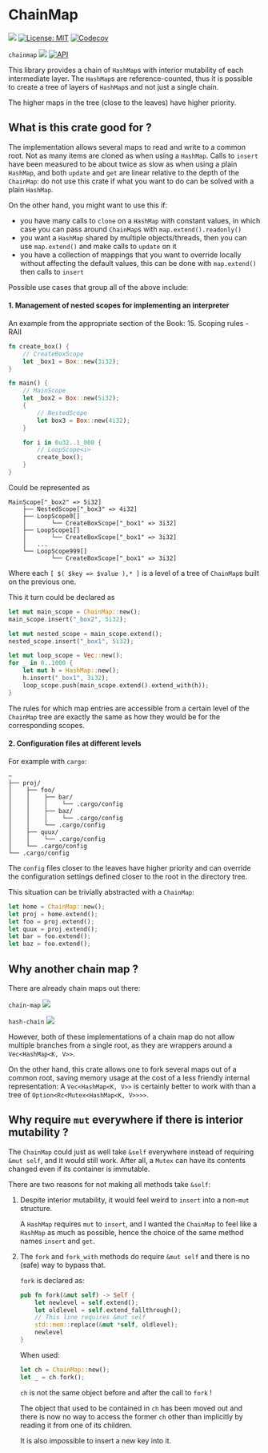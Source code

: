 # ChainMap

[![](https://img.shields.io/badge/github-Vanille--N/chainmap-8da0cb?logo=github)](https://github.com/Vanille-N/chainmap)
[![License: MIT](https://img.shields.io/badge/License-MIT-yellow.svg)](https://opensource.org/licenses/MIT)
[![Codecov](https://img.shields.io/codecov/c/github/Vanille-N/chainmap?logo=codecov)](https://codecov.io/github/Vanille-N/chainmap)

`chainmap` [![](http://meritbadge.herokuapp.com/chainmap)](https://crates.io/crates/chainmap)
[![API](https://docs.rs/chainmap/badge.svg)](https://docs.rs/chainmap)

This library provides a chain of `HashMap`s with interior mutability of each intermediate layer. The `HashMap`s are reference-counted, thus it is possible to create a tree of layers of `HashMap`s and not just a single chain.

The higher maps in the tree (close to the leaves) have higher priority.

## What is this crate good for ?

The implementation allows several maps to read and write to a common root. Not as many items are cloned as when using a `HashMap`. Calls to `insert` have been measured to be about twice as slow as when using a plain `HashMap`, and both `update` and `get` are linear relative to the depth of the `ChainMap`: do not use this crate if what you want to do can be solved with a plain `HashMap`.

On the other hand, you might want to use this if:
- you have many calls to `clone` on a `HashMap` with constant values, in which case you can pass around `ChainMap`s with `map.extend().readonly()`
- you want a `HashMap` shared by multiple objects/threads, then you can use `map.extend()` and make calls to `update` on it
- you have a collection of mappings that you want to override locally without affecting the default values, this can be done with `map.extend()` then calls to `insert`

Possible use cases that group all of the above include:

#### 1. Management of nested scopes for implementing an interpreter

An example from the appropriate section of the Book: 15. Scoping rules - RAII

```rust
fn create_box() {
    // CreateBoxScope
    let _box1 = Box::new(3i32);
}

fn main() {
    // MainScope
    let _box2 = Box::new(5i32);
    {
        // NestedScope
        let box3 = Box::new(4i32);
    }

    for i in 0u32..1_000 {
        // LoopScope<i>
        create_box();
    }
}
```

Could be represented as
```text
MainScope["_box2" => 5i32]
    ├── NestedScope["_box3" => 4i32]
    ├── LoopScope0[]
    │       └── CreateBoxScope["_box1" => 3i32]
    ├── LoopScope1[]
    │       └── CreateBoxScope["_box1" => 3i32]
    │   ...
    └── LoopScope999[]
            └── CreateBoxScope["_box1" => 3i32]
```
Where each `[ $( $key => $value ),* ]` is a level of a tree of `ChainMap`s built on the previous one.

This it turn could be declared as
```rust
let mut main_scope = ChainMap::new();
main_scope.insert("_box2", 5i32);

let mut nested_scope = main_scope.extend();
nested_scope.insert("_box1", 5i32);

let mut loop_scope = Vec::new();
for _ in 0..1000 {
    let mut h = HashMap::new();
    h.insert("_box1", 3i32);
    loop_scope.push(main_scope.extend().extend_with(h));
}
```

The rules for which map entries are accessible from a certain level of the `ChainMap` tree are exactly the same as how they would be for the corresponding scopes.

#### 2. Configuration files at different levels

For example with `cargo`:
```text
~
├── proj/
│    ├── foo/
│    │    ├── bar/
│    │    │    └── .cargo/config
│    │    ├── baz/
│    │    │    └── .cargo/config
│    │    └── .cargo/config
│    ├── quux/
│    │    └── .cargo/config
│    └── .cargo/config
└── .cargo/config
```

The `config` files closer to the leaves have higher priority and can override the configuration settings defined closer to the root in the directory tree.

This situation can be trivially abstracted with a `ChainMap`:
```rust
let home = ChainMap::new();
let proj = home.extend();
let foo = proj.extend();
let quux = proj.extend();
let bar = foo.extend();
let baz = foo.extend();
```

## Why another chain map ?

There are already chain maps out there:

`chain-map` [![](http://meritbadge.herokuapp.com/chain-map)](https://crates.io/crates/chain-map)

`hash-chain` [![](http://meritbadge.herokuapp.com/hash-chain)](https://crates.io/crates/hash-chain)

However, both of these implementations of a chain map do not allow multiple branches from a single root, as they are wrappers around a `Vec<HashMap<K, V>>`.

On the other hand, this crate allows one to fork several maps out of a common root, saving memory usage at the cost of a less friendly internal representation: A `Vec<HashMap<K, V>>` is certainly better to work with than a tree of `Option<Rc<Mutex<HashMap<K, V>>>>`.

## Why require `mut` everywhere if there is interior mutability ?

The `ChainMap` could just as well take `&self` everywhere instead of requiring `&mut self`, and it would still work. After all, a `Mutex` can have its contents changed even if its container is immutable.

There are two reasons for not making all methods take `&self`:

1. Despite interior mutability, it would feel weird to `insert` into a non-`mut` structure.

    A `HashMap` requires `mut` to `insert`, and I wanted the `ChainMap` to feel like a `HashMap` as much as possible, hence the choice of the same method names `insert` and `get`.

2. The `fork` and `fork_with` methods do require `&mut self` and there is no (safe) way to bypass that.

    `fork` is declared as:
    ```rust
    pub fn fork(&mut self) -> Self {
        let newlevel = self.extend();
        let oldlevel = self.extend_fallthrough();
        // This line requires &mut self
        std::mem::replace(&mut *self, oldlevel);
        newlevel
    }
    ```
    When used:
    ```rust
    let ch = ChainMap::new();
    let _ = ch.fork();
    ```
    `ch` is not the same object before and after the call to `fork` !

    The object that used to be contained in `ch` has been moved out and there is now no way to access the former `ch` other than implicitly by reading it from one of its children.

    It is also impossible to insert a new key into it.
